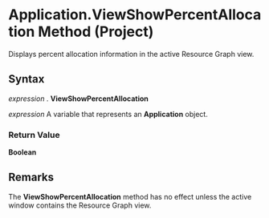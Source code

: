 
# Application.ViewShowPercentAllocation Method (Project)

Displays percent allocation information in the active Resource Graph view.


## Syntax

 _expression_ . **ViewShowPercentAllocation**

 _expression_ A variable that represents an **Application** object.


### Return Value

 **Boolean**


## Remarks

The  **ViewShowPercentAllocation** method has no effect unless the active window contains the Resource Graph view.

